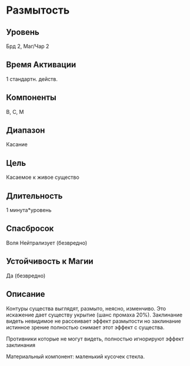 # Размытость

## Уровень
Брд 2, Маг/Чар 2
## Время Активации
1 стандартн. действ.
## Компоненты
В, С, М
## Диапазон
Касание
## Цель
Касаемое к живое существо
## Длительность
1 минута\*уровень
## Спасбросок
Воля Нейтрализует (безвредно)
## Устойчивость к Магии
Да (безвредно)
## Описание
Контуры существа выглядят, размыто, неясно, изменчиво. Это искажение дает существу укрытие (шанс промаха 20%). Заклинание видеть невидимое не рассеивает эффект размытости но заклинание истинное зрение полностью снимает этот эффект с существа.

Противники которые не могут видеть, полностью игнорируют эффект заклинания

Материальный компонент: маленький кусочек стекла.
